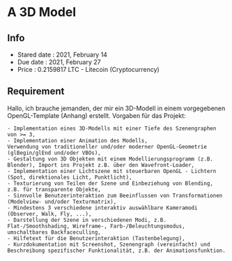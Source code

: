 # A 3D Model

## Info
- Stared date : 2021, February 14
- Due date    : 2021, February 27
- Price       : 0.2159817 LTC - Litecoin (Cryptocurrency)

## Requirement

Hallo, ich brauche jemanden, der mir ein 3D-Modell in einem vorgegebenen OpenGL-Template (Anhang) erstellt. Vorgaben für das Projekt:


	- Implementation eines 3D-Modells mit einer Tiefe des Szenengraphen von >= 3,
	- Implementation einer Animation des Modells,
	Verwendung von traditioneller und/oder moderner OpenGL-Geometrie (glBegin/glEnd und/oder VBOs),
	- Gestaltung von 3D Objekten mit einem Modellierungsprogramm (z.B. Blender), Import ins Projekt z.B. über den Wavefront-Loader,
	- Implementation einer Lichtszene mit steuerbaren OpenGL - Lichtern (Spot, direktionales Licht, Punktlicht),
	- Texturierung von Teilen der Szene und Einbeziehung von Blending, z.B. für transparente Objekte,
	- Sinnvolle Benutzerinteraktion zum Beeinflussen von Transformationen (Modelview- und/oder Texturmatrix),
	- Mindestens 3 verschiedene interaktiv auswählbare Kameramodi (Observer, Walk, Fly, ...),
	- Darstellung der Szene in verschiedenen Modi, z.B. Flat-/Smoothshading, Wireframe-, Farb-/Beleuchtungsmodus, umschaltbares Backfaceculling,
	- Hilfetext für die Benutzerinteraktion (Tastenbelegung),
	- Kurzdokumentation mit Screenshot, Szenengraph (vereinfacht) und Beschreibung spezifischer Funktionalität, z.B. der Animationsfunktion.
